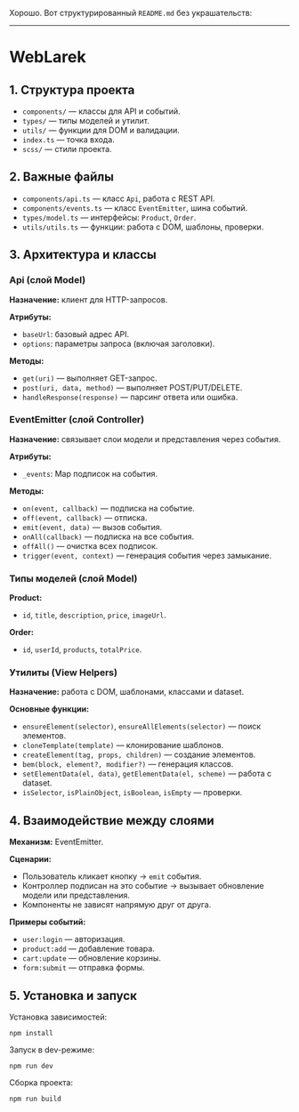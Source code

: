 Хорошо. Вот структурированный `README.md` без украшательств:

---

# WebLarek

## 1. Структура проекта

- `components/` — классы для API и событий.
- `types/` — типы моделей и утилит.
- `utils/` — функции для DOM и валидации.
- `index.ts` — точка входа.
- `scss/` — стили проекта.

## 2. Важные файлы

- `components/api.ts` — класс `Api`, работа с REST API.
- `components/events.ts` — класс `EventEmitter`, шина событий.
- `types/model.ts` — интерфейсы: `Product`, `Order`.
- `utils/utils.ts` — функции: работа с DOM, шаблоны, проверки.

## 3. Архитектура и классы

### Api (слой Model)

**Назначение:** клиент для HTTP-запросов.

**Атрибуты:**

- `baseUrl`: базовый адрес API.
- `options`: параметры запроса (включая заголовки).

**Методы:**

- `get(uri)` — выполняет GET-запрос.
- `post(uri, data, method)` — выполняет POST/PUT/DELETE.
- `handleResponse(response)` — парсинг ответа или ошибка.

### EventEmitter (слой Controller)

**Назначение:** связывает слои модели и представления через события.

**Атрибуты:**

- `_events`: Map подписок на события.

**Методы:**

- `on(event, callback)` — подписка на событие.
- `off(event, callback)` — отписка.
- `emit(event, data)` — вызов события.
- `onAll(callback)` — подписка на все события.
- `offAll()` — очистка всех подписок.
- `trigger(event, context)` — генерация события через замыкание.

### Типы моделей (слой Model)

**Product:**

- `id`, `title`, `description`, `price`, `imageUrl`.

**Order:**

- `id`, `userId`, `products`, `totalPrice`.

### Утилиты (View Helpers)

**Назначение:** работа с DOM, шаблонами, классами и dataset.

**Основные функции:**

- `ensureElement(selector)`, `ensureAllElements(selector)` — поиск элементов.
- `cloneTemplate(template)` — клонирование шаблонов.
- `createElement(tag, props, children)` — создание элементов.
- `bem(block, element?, modifier?)` — генерация классов.
- `setElementData(el, data)`, `getElementData(el, scheme)` — работа с dataset.
- `isSelector`, `isPlainObject`, `isBoolean`, `isEmpty` — проверки.

## 4. Взаимодействие между слоями

**Механизм:** EventEmitter.

**Сценарии:**

- Пользователь кликает кнопку → `emit` события.
- Контроллер подписан на это событие → вызывает обновление модели или представления.
- Компоненты не зависят напрямую друг от друга.

**Примеры событий:**

- `user:login` — авторизация.
- `product:add` — добавление товара.
- `cart:update` — обновление корзины.
- `form:submit` — отправка формы.

## 5. Установка и запуск

Установка зависимостей:

```
npm install
```

Запуск в dev-режиме:

```
npm run dev
```

Сборка проекта:

```
npm run build
```